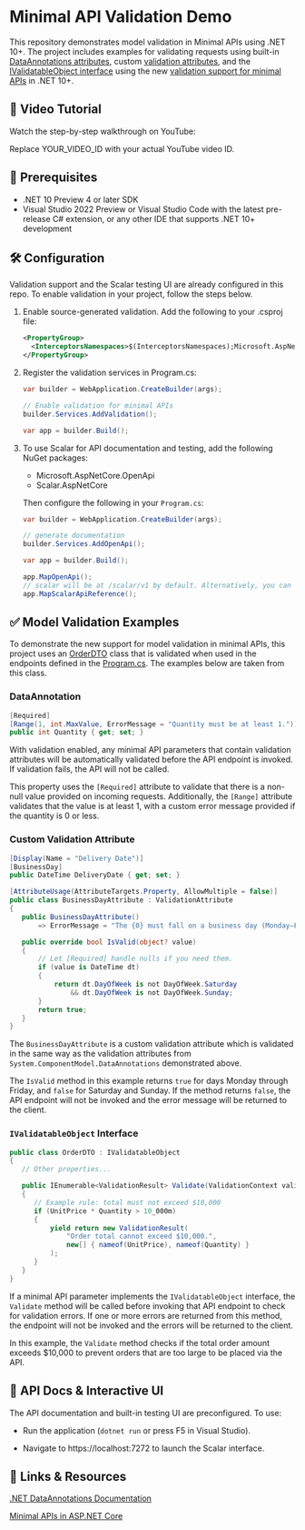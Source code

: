 # Minimal API Validation Demo

This repository demonstrates model validation in Minimal APIs using .NET 10+. 
The project includes examples for validating requests using built-in 
[DataAnnotations attributes](https://learn.microsoft.com/en-us/dotnet/api/system.componentmodel.dataannotations?view=net-10.0),
custom [validation attributes](https://learn.microsoft.com/en-us/dotnet/api/system.componentmodel.dataannotations.validationattribute?view=net-10.0), 
and the [IValidatableObject interface](https://learn.microsoft.com/en-us/dotnet/api/system.componentmodel.dataannotations.ivalidatableobject?view=net-9.0)
using the new [validation support for minimal APIs](https://learn.microsoft.com/en-us/aspnet/core/release-notes/aspnetcore-10.0?view=aspnetcore-10.0#validation-support-in-minimal-apis) 
in .NET 10+.

## 🎥 Video Tutorial

Watch the step-by-step walkthrough on YouTube:

Replace YOUR_VIDEO_ID with your actual YouTube video ID.

## 🚀 Prerequisites

- .NET 10 Preview 4 or later SDK
- Visual Studio 2022 Preview or Visual Studio Code with the latest pre-release C# extension, or any other IDE that supports .NET 10+ development

## 🛠️ Configuration

Validation support and the Scalar testing UI are already configured in this repo. To enable validation in your
project, follow the steps below.

1. Enable source-generated validation. Add the following to your .csproj file:
    ```xml
    <PropertyGroup>
      <InterceptorsNamespaces>$(InterceptorsNamespaces);Microsoft.AspNetCore.Http.Validation.Generated</InterceptorsNamespaces>
    </PropertyGroup>
    ```
2. Register the validation services in Program.cs:
    ```csharp
    var builder = WebApplication.CreateBuilder(args);
    
    // Enable validation for minimal APIs
    builder.Services.AddValidation();
    
    var app = builder.Build();
    ```
3. To use Scalar for API documentation and testing, add the following NuGet packages:
    - Microsoft.AspNetCore.OpenApi
    - Scalar.AspNetCore  
    
    Then configure the following in your `Program.cs`:

    ```csharp
    var builder = WebApplication.CreateBuilder(args);

    // generate documentation
    builder.Services.AddOpenApi(); 

    var app = builder.Build();

    app.MapOpenApi();
    // scalar will be at /scalar/v1 by default. Alternatively, you can specify a different path.
    app.MapScalarApiReference();
   ```

## ✅ Model Validation Examples
To demonstrate the new support for model validation in minimal APIs, this project uses an 
[OrderDTO](./MinimalAPIValidationDemo/Models/OrderDTO.cs) class that is validated when used in the
endpoints defined in the [Program.cs](./MinimalAPIValidationDemo/Program.cs). The examples below 
are taken from this class.

### DataAnnotation
```csharp
[Required]
[Range(1, int.MaxValue, ErrorMessage = "Quantity must be at least 1.")]
public int Quantity { get; set; }
```
With validation enabled, any minimal API parameters that contain validation attributes will be
automatically validated before the API endpoint is invoked. If validation fails, the API will 
not be called.

This property uses the `[Required]` attribute to validate that there is a non-null value provided 
on incoming requests. Additionally, the `[Range]` attribute validates that the value is at least 1, 
with a custom error message provided if the quantity is 0 or less.

### Custom Validation Attribute
```csharp
[Display(Name = "Delivery Date")]
[BusinessDay] 
public DateTime DeliveryDate { get; set; }
```
```csharp
[AttributeUsage(AttributeTargets.Property, AllowMultiple = false)]
public class BusinessDayAttribute : ValidationAttribute
{
   public BusinessDayAttribute()
       => ErrorMessage = "The {0} must fall on a business day (Monday–Friday).";

   public override bool IsValid(object? value)
   {
       // Let [Required] handle nulls if you need them.
       if (value is DateTime dt)
       {
           return dt.DayOfWeek is not DayOfWeek.Saturday
               && dt.DayOfWeek is not DayOfWeek.Sunday;
       }
       return true;
   }
}
```
The `BusinessDayAttribute` is a custom validation attribute which is validated in the same way as the
validation attributes from `System.ComponentModel.DataAnnotations` demonstrated above. 

The `IsValid` method in this example returns `true` for days Monday through Friday, and `false` for 
Saturday and Sunday. If the method returns `false`, the API endpoint will not be invoked and the 
error message will be returned to the client.

### `IValidatableObject` Interface
```csharp
public class OrderDTO : IValidatableObject
{
   // Other properties...

   public IEnumerable<ValidationResult> Validate(ValidationContext validationContext)
   {
      // Example rule: total must not exceed $10,000
      if (UnitPrice * Quantity > 10_000m)
      {
          yield return new ValidationResult(
              "Order total cannot exceed $10,000.",
              new[] { nameof(UnitPrice), nameof(Quantity) }
          );
      }
   }
}
```
If a minimal API parameter implements the `IValidatableObject` interface, the `Validate` method
will be called before invoking that API endpoint to check for validation errors. If one or more errors
are returned from this method, the endpoint will not be invoked and the errors will be returned
to the client.

In this example, the `Validate` method checks if the total order amount exceeds $10,000 to prevent
orders that are too large to be placed via the API.

## 📝 API Docs & Interactive UI

The API documentation and built-in testing UI are preconfigured. To use:

- Run the application (`dotnet run` or press F5 in Visual Studio).

- Navigate to https://localhost:7272 to launch the Scalar interface.

## 🔗 Links & Resources

[.NET DataAnnotations Documentation](https://learn.microsoft.com/en-us/aspnet/core/mvc/models/validation?view=aspnetcore-10.0)

[Minimal APIs in ASP.NET Core](https://learn.microsoft.com/en-us/aspnet/core/fundamentals/minimal-apis?view=aspnetcore-10.0)


